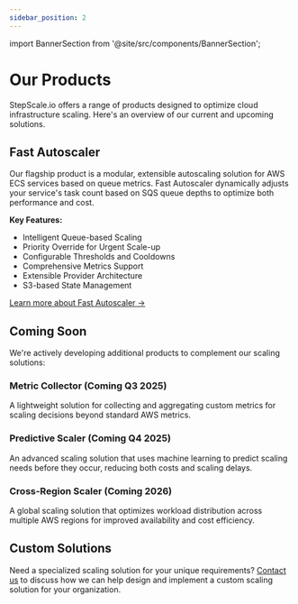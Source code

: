 ```yaml
---
sidebar_position: 2
---
```


import BannerSection from '@site/src/components/BannerSection';

# Our Products

StepScale.io offers a range of products designed to optimize cloud infrastructure scaling. Here's an overview of our current and upcoming solutions.

## Fast Autoscaler

<BannerSection />

Our flagship product is a modular, extensible autoscaling solution for AWS ECS services based on queue metrics. Fast Autoscaler dynamically adjusts your service's task count based on SQS queue depths to optimize both performance and cost.

**Key Features:**

- Intelligent Queue-based Scaling
- Priority Override for Urgent Scale-up
- Configurable Thresholds and Cooldowns
- Comprehensive Metrics Support
- Extensible Provider Architecture
- S3-based State Management

[Learn more about Fast Autoscaler →](./fast-autoscaler/intro)

## Coming Soon

We're actively developing additional products to complement our scaling solutions:

### Metric Collector (Coming Q3 2025)

A lightweight solution for collecting and aggregating custom metrics for scaling decisions beyond standard AWS metrics.

### Predictive Scaler (Coming Q4 2025)

An advanced scaling solution that uses machine learning to predict scaling needs before they occur, reducing both costs and scaling delays.

### Cross-Region Scaler (Coming 2026)

A global scaling solution that optimizes workload distribution across multiple AWS regions for improved availability and cost efficiency.

## Custom Solutions

Need a specialized scaling solution for your unique requirements? [Contact us](./contact) to discuss how we can help design and implement a custom scaling solution for your organization.